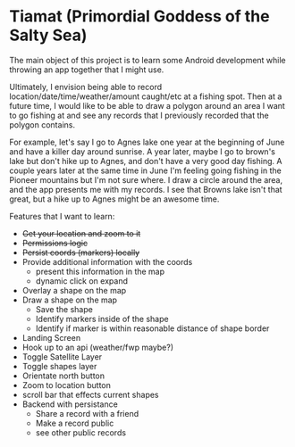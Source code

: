 # Tiamat (Primordial Goddess of the Salty Sea)

The main object of this project is to learn some Android development while throwing an
app together that I might use.

Ultimately, I envision being able to record location/date/time/weather/amount caught/etc
at a fishing spot. Then at a future time, I would like to be able to draw a polygon
around an area I want to go fishing at and see any records that I previously recorded that the
polygon contains.

For example, let's say I go to Agnes lake one year at the beginning of June and have a
killer day around sunrise. A year later, maybe I go to brown's lake but don't hike up to Agnes,
and don't have a very good day fishing. A couple years later at the same time in June I'm feeling
going fishing in the Pioneer mountains but I'm not sure where. I draw a circle around the area,
and the app presents me with my records. I see that Browns lake isn't that great, but a hike
up to Agnes might be an awesome time.

Features that I want to learn:
  - ~~Get your location and zoom to it~~
  - ~~Permissions logic~~
  - ~~Persist coords (markers) locally~~
  - Provide additional information with the coords
    - present this information in the map
    - dynamic click on expand
  - Overlay a shape on the map
  - Draw a shape on the map
    - Save the shape
    - Identify markers inside of the shape
    - Identify if marker is within reasonable distance of shape border
  - Landing Screen
  - Hook up to an api (weather/fwp maybe?)
  - Toggle Satellite Layer
  - Toggle shapes layer
  - Orientate north button
  - Zoom to location button
  - scroll bar that effects current shapes
  - Backend with persistance
    - Share a record with a friend
    - Make a record public
    - see other public records
